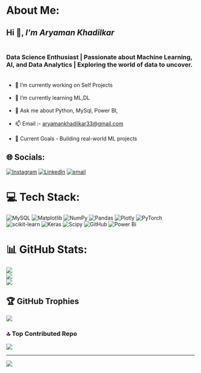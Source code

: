 # About Me:
## Hi 👋, _I'm Aryaman Khadilkar_
### **<br>Data Science Enthusiast | Passionate about Machine Learning, AI, and Data Analytics | Exploring the world of data to uncover.<br><br>** 

- 🔭 I’m currently working on Self Projects<br><br>
- 🌱 I’m currently learning ML,DL<br><br>
- 💬 Ask me about Python, MySql, Power BI,<br><br>
- 📫 Email :- aryamankhadilkar33@gmail.com<br><br>
- 🚀 Current Goals - Building real-world ML projects


## 🌐 Socials:
[![Instagram](https://img.shields.io/badge/Instagram-%23E4405F.svg?logo=Instagram&logoColor=white)](https://instagram.com/aaryaman.18) [![LinkedIn](https://img.shields.io/badge/LinkedIn-%230077B5.svg?logo=linkedin&logoColor=white)](https://linkedin.com/in/aryaman-khadilkar-6608bb2b7) [![email](https://img.shields.io/badge/Email-D14836?logo=gmail&logoColor=white)](mailto:aryamankhadilkar33@gmail.com) 

# 💻 Tech Stack:
![MySQL](https://img.shields.io/badge/mysql-4479A1.svg?style=flat&logo=mysql&logoColor=white) ![Matplotlib](https://img.shields.io/badge/Matplotlib-%23ffffff.svg?style=flat&logo=Matplotlib&logoColor=black) ![NumPy](https://img.shields.io/badge/numpy-%23013243.svg?style=flat&logo=numpy&logoColor=white) ![Pandas](https://img.shields.io/badge/pandas-%23150458.svg?style=flat&logo=pandas&logoColor=white) ![Plotly](https://img.shields.io/badge/Plotly-%233F4F75.svg?style=flat&logo=plotly&logoColor=white) ![PyTorch](https://img.shields.io/badge/PyTorch-%23EE4C2C.svg?style=flat&logo=PyTorch&logoColor=white) ![scikit-learn](https://img.shields.io/badge/scikit--learn-%23F7931E.svg?style=flat&logo=scikit-learn&logoColor=white) ![Keras](https://img.shields.io/badge/Keras-%23D00000.svg?style=flat&logo=Keras&logoColor=white) ![Scipy](https://img.shields.io/badge/SciPy-%230C55A5.svg?style=flat&logo=scipy&logoColor=%white) ![GitHub](https://img.shields.io/badge/github-%23121011.svg?style=flat&logo=github&logoColor=white) ![Power Bi](https://img.shields.io/badge/power_bi-F2C811?style=flat&logo=powerbi&logoColor=black)
# 📊 GitHub Stats:
![](https://github-readme-stats.vercel.app/api?username=aryaman-dscodes&theme=holi&hide_border=false&include_all_commits=false&count_private=false)<br/>
![](https://nirzak-streak-stats.vercel.app/?user=aryaman-dscodes&theme=holi&hide_border=false)<br/>
![](https://github-readme-stats.vercel.app/api/top-langs/?username=aryaman-dscodes&theme=holi&hide_border=false&include_all_commits=false&count_private=false&layout=compact)

## 🏆 GitHub Trophies
![](https://github-profile-trophy.vercel.app/?username=aryaman-dscodes&theme=radical&no-frame=false&no-bg=false&margin-w=4)

### 🔝 Top Contributed Repo
![](https://github-contributor-stats.vercel.app/api?username=aryaman-dscodes&limit=5&theme=holi&combine_all_yearly_contributions=true)

---
[![](https://visitcount.itsvg.in/api?id=aryaman-dscodes&icon=0&color=0)](https://visitcount.itsvg.in)

<!-- Proudly created with GPRM ( https://gprm.itsvg.in ) -->
